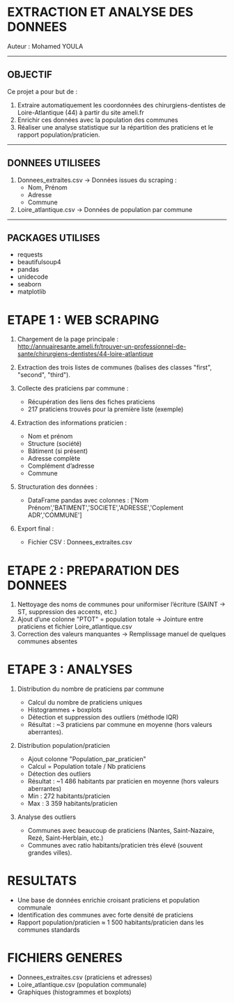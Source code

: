 
#        EXTRACTION ET ANALYSE DES DONNEES


Auteur : Mohamed YOULA

-----------------------------------------------------
OBJECTIF
-----------------------------------------------------
Ce projet a pour but de :
1. Extraire automatiquement les coordonnées des chirurgiens-dentistes 
   de Loire-Atlantique (44) à partir du site ameli.fr
2. Enrichir ces données avec la population des communes
3. Réaliser une analyse statistique sur la répartition
   des praticiens et le rapport population/praticien.

-----------------------------------------------------
DONNEES UTILISEES
-----------------------------------------------------
1. Donnees_extraites.csv  → Données issues du scraping :
   - Nom, Prénom
   - Adresse
   - Commune
2. Loire_atlantique.csv   → Données de population
   par commune

-----------------------------------------------------
PACKAGES UTILISES
-----------------------------------------------------
- requests
- beautifulsoup4
- pandas
- unidecode
- seaborn
- matplotlib


# ETAPE 1 : WEB SCRAPING

1. Chargement de la page principale :
   http://annuairesante.ameli.fr/trouver-un-professionnel-de-sante/chirurgiens-dentistes/44-loire-atlantique

2. Extraction des trois listes de communes (balises des classes "first", "second", "third").

3. Collecte des praticiens par commune :
   - Récupération des liens des fiches praticiens
   - 217 praticiens trouvés pour la première liste (exemple)

4. Extraction des informations praticien :
   - Nom et prénom
   - Structure (société)
   - Bâtiment (si présent)
   - Adresse complète
   - Complément d’adresse
   - Commune

5. Structuration des données :
   - DataFrame pandas avec colonnes :
     ['Nom Prénom','BATIMENT','SOCIETE','ADRESSE','Coplement ADR','COMMUNE']

6. Export final :
   - Fichier CSV : Donnees_extraites.csv

# ETAPE 2 : PREPARATION DES DONNEES

1. Nettoyage des noms de communes pour uniformiser l’écriture
   (SAINT → ST, suppression des accents, etc.)
2. Ajout d’une colonne "PTOT" = population totale
   → Jointure entre praticiens et fichier Loire_atlantique.csv
3. Correction des valeurs manquantes
   → Remplissage manuel de quelques communes absentes


# ETAPE 3 : ANALYSES

1) Distribution du nombre de praticiens par commune
   - Calcul du nombre de praticiens uniques
   - Histogrammes + boxplots
   - Détection et suppression des outliers (méthode IQR)
   - Résultat : ~3 praticiens par commune en moyenne
     (hors valeurs aberrantes).

2) Distribution population/praticien
   - Ajout colonne "Population_par_praticien"
   - Calcul = Population totale / Nb praticiens
   - Détection des outliers
   - Résultat : ~1 486 habitants par praticien en moyenne
     (hors valeurs aberrantes)
   - Min : 272 habitants/praticien
   - Max : 3 359 habitants/praticien

3) Analyse des outliers
   - Communes avec beaucoup de praticiens (Nantes,
     Saint-Nazaire, Rezé, Saint-Herblain, etc.)
   - Communes avec ratio habitants/praticien très élevé
     (souvent grandes villes).


# RESULTATS

- Une base de données enrichie croisant praticiens et 
  population communale
- Identification des communes avec forte densité
  de praticiens
- Rapport population/praticien ≈ 1 500 habitants/praticien
  dans les communes standards

# FICHIERS GENERES

- Donnees_extraites.csv  (praticiens et adresses)
- Loire_atlantique.csv   (population communale)
- Graphiques (histogrammes et boxplots)

